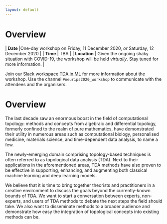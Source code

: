 ```yaml
---
layout: default
---
```


# Overview

| **Date** |One-day workshop on Friday, 11 December 2020, *or* Saturday, 12 December 2020 |
| **Time** | TBA |
| **Location** | Given the ongoing shaky situation with COVID-19, the workshop will be held *virtually*. Stay tuned for more information. |

Join our Slack workspace [TDA in ML](https://tda-in-ml.slack.com/join/shared_invite/enQtOTIyMTIyNTYxMTM2LTA2YmQyZjVjNjgxZWYzMDUyODY5MjlhMGE3ZTI1MzE4NjI2OTY0MmUyMmQ3NGE0MTNmMzNiMTViMjM2MzE4OTc#/) for more information about the workshop.
Use the channel `#neurips2020_workshop` to communicate with the
attendees and the organisers.

# Overview
 
The last decade saw an enormous boost in the field of computational
topology: methods and concepts from algebraic and differential topology,
formerly confined to the realm of pure mathematics, have demonstrated
their utility in numerous areas such as computational biology,
personalised medicine, materials science, and time-dependent data
analysis, to name a few.

The newly-emerging domain comprising topology-based techniques is often
referred to as topological data analysis (TDA). Next to their
applications in the aforementioned areas, TDA methods have also proven
to be effective in supporting, enhancing, and augmenting both classical
machine learning and deep learning models.

We believe that it is time to bring together theorists and practitioners
in a creative environment to discuss the goals beyond the
currently-known bounds of TDA. We want to start a conversation between
experts, non-experts, and users of TDA methods to debate the next steps
the field should take. We also want to disseminate methods to a broader
audience and demonstrate how easy the integration of topological
concepts into existing methods can be.
